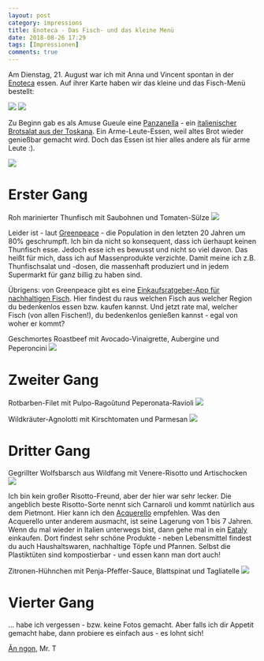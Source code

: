 ```yaml
---
layout: post
category: impressions
title: Enoteca - Das Fisch- und das kleine Menü
date: 2018-08-26 17:29
tags: [Impressionen]
comments: true
---
```


Am Dienstag, 21. August war ich mit Anna und Vincent spontan in der [Enoteca](https://www.enoteca-freiburg.de) essen. Auf ihrer Karte haben wir das kleine und das Fisch-Menü bestellt:

<img class="image right" src="{{ site.baseurl }}/images/2018-08-26-fisch-menü.png">
<img class="image left" src="{{ site.baseurl }}/images/2018-08-26-kleines-menü.png">

Zu Beginn gab es als Amuse Gueule eine [Panzanella](https://en.wikipedia.org/wiki/Panzanella) - ein [italienischer Brotsalat aus der Toskana](https://www.kochwiki.org/wiki/Panzanella). Ein Arme-Leute-Essen, weil altes Brot wieder genießbar gemacht wird. Doch das Essen ist hier alles andere als für arme Leute :).

<img class="image fit" src="{{ site.baseurl }}/images/2018-08-26-0-amuse-geule-panzanella.jpg">

# Erster Gang
Roh marinierter Thunfisch mit Saubohnen und Tomaten-Sülze
<img class="image fit" src="{{ site.baseurl }}/images/2018-08-26-1-fischgericht-0-roh-marinierter-thunfisch.jpg">

Leider ist - laut [Greenpeace](https://www.greenpeace.de/themen/meere/thunfischzucht) - die Population in den letzten 20 Jahren um 80% geschrumpft. Ich bin da nicht so konsequent, dass ich üerhaupt keinen Thunfisch esse. Jedoch esse ich es bewusst und nicht so viel davon. Das heißt für mich, dass ich auf Massenprodukte verzichte. Damit meine ich z.B. Thunfischsalat und -dosen, die massenhaft produziert und in jedem Supermarkt für ganz billig zu haben sind.

Übrigens: von Greenpeace gibt es eine [Einkaufsratgeber-App für nachhaltigen Fisch](https://www.greenpeace.de/presse/publikationen/einkaufsratgeber-fisch). Hier findest du raus welchen Fisch aus welcher Region du bedenkenlos essen bzw. kaufen kannst. Und jetzt rate mal, welcher Fisch (von allen Fischen!), du bedenkenlos genießen kannst - egal von woher er kommt?

Geschmortes Roastbeef mit Avocado-Vinaigrette, Aubergine und Peperoncini
<img class="image fit" src="{{ site.baseurl }}/images/2018-08-26-1-kleines_gericht-0-geschmortes-roastbeef.jpg">

# Zweiter Gang
Rotbarben-Filet mit Pulpo-Ragoûtund Peperonata-Ravioli
<img class="image fit" src="{{ site.baseurl }}/images/2018-08-26-1-fischgericht-1-rotbarben-filet.jpg">

Wildkräuter-Agnolotti mit Kirschtomaten und Parmesan
<img class="image fit" src="{{ site.baseurl }}/images/2018-08-26-1-kleines_gericht-1-wildkräuter-agnolotti.jpg">

# Dritter Gang
Gegrillter Wolfsbarsch aus Wildfang mit Venere-Risotto und Artischocken
<img class="image fit" src="{{ site.baseurl }}/images/2018-08-26-1-fischgericht-2-gegrillter-wolfsbarsch.jpg">

Ich bin kein großer Risotto-Freund, aber der hier war sehr lecker. Die angeblich beste Risotto-Sorte nennt sich Carnaroli und kommt natürlich aus dem Pietmont. Hier kann ich den [Acquerello](http://www.acquerello.it/de) empfehlen. Was den Acquerello unter anderem ausmacht, ist seine Lagerung von 1 bis 7 Jahren. Wenn du mal wieder in Italien unterwegs bist, dann gehe mal in ein [Eataly](https://www.eataly.net/de_de/shop/) einkaufen. Dort findest sehr schöne Produkte - neben Lebensmittel findest du auch Haushaltswaren, nachhaltige Töpfe und Pfannen. Selbst die Plastiktüten sind kompostierbar - und essen kann man dort auch!


Zitronen-Hühnchen mit Penja-Pfeffer-Sauce, Blattspinat und Tagliatelle
<img class="image fit" src="{{ site.baseurl }}/images/2018-08-26-1-kleines_gericht-2-zitronen-hühnchen.jpg">

# Vierter Gang
... habe ich vergessen - bzw. keine Fotos gemacht. Aber falls ich dir Appetit gemacht habe, dann probiere es einfach aus - es lohnt sich!

[Ăn ngon](https://de.glosbe.com/vi/de/ăn%20ngon%20nhé), Mr. T